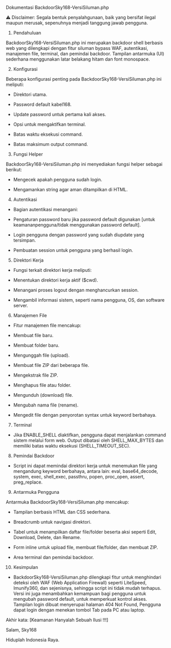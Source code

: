 Dokumentasi BackdoorSky168-VersiSiluman.php

⚠️ Disclaimer: Segala bentuk penyalahgunaan, baik yang bersifat ilegal maupun merusak, sepenuhnya menjadi tanggung jawab pengguna.

1. Pendahuluan

BackdoorSky168-VersiSiluman.php ini merupakan backdoor shell berbasis web yang dilengkapi dengan fitur siluman bypass WAF, autentikasi, manajemen file, terminal, dan pemindai backdoor. Tampilan antarmuka (UI) sederhana menggunakan latar belakang hitam dan font monospace.

2. Konfigurasi

Beberapa konfigurasi penting pada BackdoorSky168-VersiSiluman.php ini meliputi:

- Direktori utama.

- Password default kabel168.

- Update password untuk pertama kali akses.

- Opsi untuk mengaktifkan terminal.

- Batas waktu eksekusi command.

- Batas maksimum output command.

3. Fungsi Helper

BackdoorSky168-VersiSiluman.php ini menyediakan fungsi helper sebagai berikut:

- Mengecek apakah pengguna sudah login.

- Mengamankan string agar aman ditampilkan di HTML.

4. Autentikasi

- Bagian autentikasi menangani:

- Pengaturan password baru jika password default digunakan [untuk keamananpengguna/tidak menggunakan password default].

- Login pengguna dengan password yang sudah diupdate yang tersimpan.

- Pembuatan session untuk pengguna yang berhasil login.

5. Direktori Kerja

- Fungsi terkait direktori kerja meliputi:

- Menentukan direktori kerja aktif ($cwd).

- Menangani proses logout dengan menghancurkan session.

- Mengambil informasi sistem, seperti nama pengguna, OS, dan software server.

6. Manajemen File

- Fitur manajemen file mencakup:

- Membuat file baru.

- Membuat folder baru.

- Mengunggah file (upload).

- Membuat file ZIP dari beberapa file.

- Mengekstrak file ZIP.

- Menghapus file atau folder.

- Mengunduh (download) file.

- Mengubah nama file (rename).

- Mengedit file dengan penyorotan syntax untuk keyword berbahaya.

7. Terminal

- Jika ENABLE_SHELL diaktifkan, pengguna dapat menjalankan command sistem melalui form web. Output dibatasi oleh SHELL_MAX_BYTES dan memiliki batas waktu eksekusi (SHELL_TIMEOUT_SEC).

8. Pemindai Backdoor

- Script ini dapat memindai direktori kerja untuk menemukan file yang mengandung keyword berbahaya, antara lain:
eval, base64_decode, system, exec, shell_exec, passthru, popen, proc_open, assert, preg_replace.

9. Antarmuka Pengguna

Antarmuka BackdoorSky168-VersiSiluman.php mencakup:

- Tampilan berbasis HTML dan CSS sederhana.

- Breadcrumb untuk navigasi direktori.

- Tabel untuk menampilkan daftar file/folder beserta aksi seperti Edit, Download, Delete, dan Rename.

- Form inline untuk upload file, membuat file/folder, dan membuat ZIP.

- Area terminal dan pemindai backdoor.

10. Kesimpulan

- BackdoorSky168-VersiSiluman.php dilengkapi fitur untuk menghindari deteksi oleh WAF (Web Application Firewall) seperti LiteSpeed, Imunify360, dan sejenisnya, sehingga script ini tidak mudah terhapus.
Versi ini juga menambahkan kemampuan bagi pengguna untuk mengubah password default, untuk memperkuat kontrol akses.
Tampilan login dibuat menyerupai halaman 404 Not Found, Pengguna dapat login dengan menekan tombol Tab pada PC atau laptop.

Akhir kata: [Keamanan Hanyalah Sebuah Ilusi !!!]

Salam, Sky168

Hiduplah Indonesia Raya.
